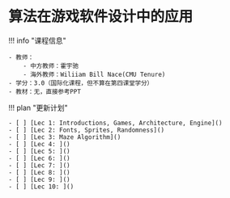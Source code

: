 # 算法在游戏软件设计中的应用

!!! info "课程信息"

    - 教师：
        - 中方教师：霍宇驰
        - 海外教师：Wiliiam Bill Nace(CMU Tenure)
    - 学分：3.0（国际化课程，但不算在第四课堂学分）
    - 教材：无，直接参考PPT

!!! plan "更新计划"

    - [ ] [Lec 1: Introductions, Games, Architecture, Engine]()
    - [ ] [Lec 2: Fonts, Sprites, Randomness]()
    - [ ] [Lec 3: Maze Algorithm]()
    - [ ] [Lec 4: ]()
    - [ ] [Lec 5: ]()
    - [ ] [Lec 6: ]()
    - [ ] [Lec 7: ]()
    - [ ] [Lec 8: ]()
    - [ ] [Lec 9: ]()
    - [ ] [Lec 10: ]()
    
